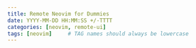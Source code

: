 ```yaml
---
title: Remote Neovim for Dummies
date: YYYY-MM-DD HH:MM:SS +/-TTTT
categories: [neovim, remote-ui]
tags: [neovim]     # TAG names should always be lowercase
---
```



